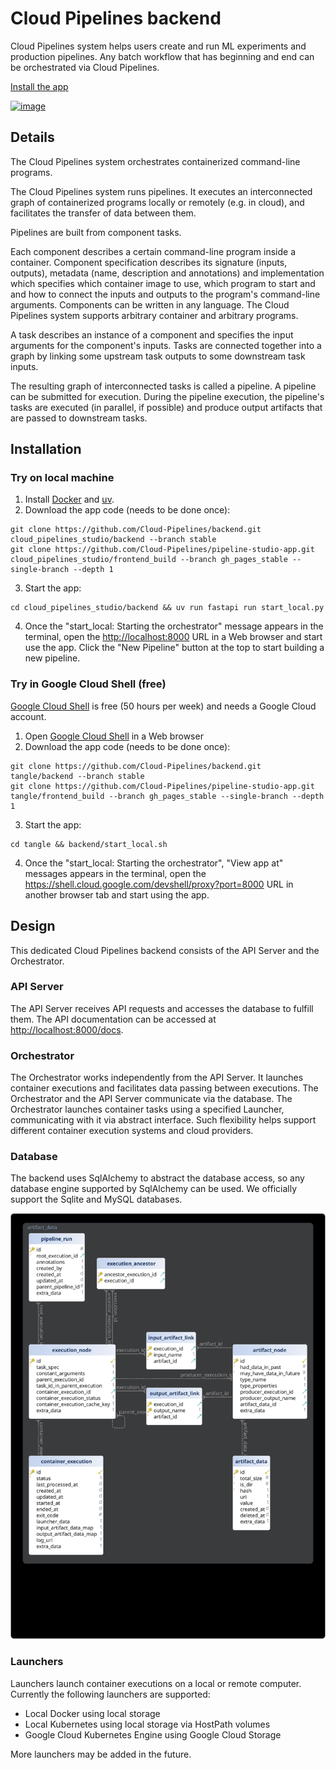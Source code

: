 # Cloud Pipelines backend

Cloud Pipelines system helps users create and run ML experiments and production pipelines.
Any batch workflow that has beginning and end can be orchestrated via Cloud Pipelines.

[Install the app](#installation)

[![image](https://github.com/user-attachments/assets/0ce7ccc0-dad7-4f6a-8677-f2adcd83f558)](https://cloud-pipelines.net/pipeline-studio-app)

## Details

The Cloud Pipelines system orchestrates containerized command-line programs.

The Cloud Pipelines system runs pipelines. It executes an interconnected graph of containerized programs locally or remotely (e.g. in cloud), and facilitates the transfer of data between them.

Pipelines are built from component tasks.

Each component describes a certain command-line program inside a container. Component specification describes its signature (inputs, outputs), metadata (name, description and annotations) and implementation which specifies which container image to use, which program to start and and how to connect the inputs and outputs to the program's command-line arguments.
Components can be written in any language. The Cloud Pipelines system supports arbitrary container and arbitrary programs.

A task describes an instance of a component and specifies the input arguments for the component's inputs. Tasks are connected together into a graph by linking some upstream task outputs to some downstream task inputs.

The resulting graph of interconnected tasks is called a pipeline.
A pipeline can be submitted for execution. During the pipeline execution, the pipeline's tasks are executed (in parallel, if possible) and produce output artifacts that are passed to downstream tasks.

## Installation

### Try on local machine

1. Install [Docker](https://www.docker.com/get-started/) and [uv](https://docs.astral.sh/uv/getting-started/installation/).
2. Download the app code (needs to be done once):

```shell
git clone https://github.com/Cloud-Pipelines/backend.git cloud_pipelines_studio/backend --branch stable
git clone https://github.com/Cloud-Pipelines/pipeline-studio-app.git cloud_pipelines_studio/frontend_build --branch gh_pages_stable --single-branch --depth 1
```

3. Start the app:

```shell
cd cloud_pipelines_studio/backend && uv run fastapi run start_local.py
```

4. Once the "start_local: Starting the orchestrator" message appears in the terminal, open the [http://localhost:8000](http://localhost:8000) URL in a Web browser and start use the app.
Click the "New Pipeline" button at the top to start building a new pipeline.

### Try in Google Cloud Shell (free)

[Google Cloud Shell](https://cloud.google.com/shell/) is free (50 hours per week) and needs a Google Cloud account.

1. Open [Google Cloud Shell](https://shell.cloud.google.com/?show=terminal) in a Web browser
2. Download the app code (needs to be done once):

```shell
git clone https://github.com/Cloud-Pipelines/backend.git tangle/backend --branch stable
git clone https://github.com/Cloud-Pipelines/pipeline-studio-app.git tangle/frontend_build --branch gh_pages_stable --single-branch --depth 1
```

3. Start the app:

```shell
cd tangle && backend/start_local.sh
```

4. Once the "start_local: Starting the orchestrator", "View app at" messages appears in the terminal, open the <https://shell.cloud.google.com/devshell/proxy?port=8000> URL in another browser tab and start using the app.

## Design

This dedicated Cloud Pipelines backend consists of the API Server and the Orchestrator.

### API Server

The API Server receives API requests and accesses the database to fulfill them.
The API documentation can be accessed at [http://localhost:8000/docs](http://localhost:8000/docs).

### Orchestrator

The Orchestrator works independently from the API Server.
It launches container executions and facilitates data passing between executions.
The Orchestrator and the API Server communicate via the database.
The Orchestrator launches container tasks using a specified Launcher, communicating with it via abstract interface. Such flexibility helps support different container execution systems and cloud providers.

### Database

The backend uses SqlAlchemy to abstract the database access, so any database engine supported by SqlAlchemy can be used.
We officially support the Sqlite and MySQL databases.

![DB diagram](./docs/db_diagram.svg)

### Launchers

Launchers launch container executions on a local or remote computer.
Currently the following launchers are supported:

* Local Docker using local storage
* Local Kubernetes using local storage via HostPath volumes
* Google Cloud Kubernetes Engine using Google Cloud Storage

More launchers may be added in the future.
